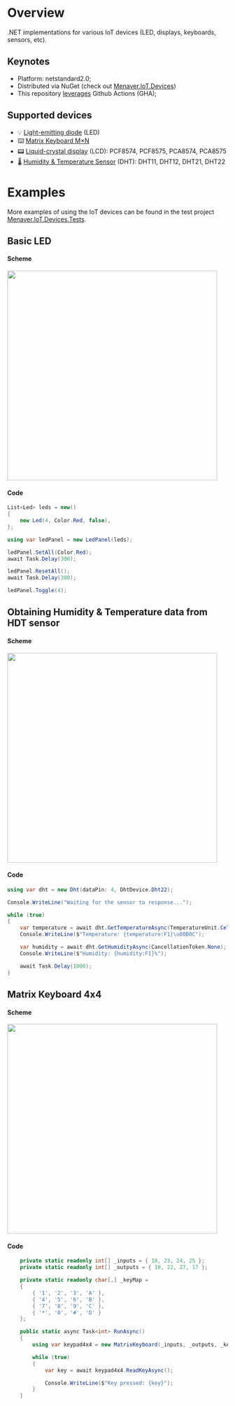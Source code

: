 # Overview <a name="overview"></a>

.NET implementations for various IoT devices (LED, displays, keyboards, sensors, etc).

## Keynotes
- Platform: netstandard2.0;
- Distributed via NuGet (check out [Menaver.IoT.Devices](https://www.nuget.org/packages/Menaver.IoT.Devices))
- This repository [leverages](https://github.com/Menaver/menaver.iot.devices/actions) Github Actions (GHA);

## Supported devices
- 💡 [Light-emitting diode](https://en.wikipedia.org/wiki/Light-emitting_diode) (LED)
- ⌨️ [Matrix Keyboard M×N](https://en.wikipedia.org/wiki/Keyboard_matrix_circuit) 
- 📟 [Liquid-crystal display](https://en.wikipedia.org/wiki/Liquid-crystal_display) (LCD): PCF8574, PCF8575, PCA8574, PCA8575 
- 🌡️ [Humidity & Temperature Sensor](https://www.mouser.com/datasheet/2/758/DHT11-Technical-Data-Sheet-Translated-Version-1143054.pdf) (DHT): DHT11, DHT12, DHT21, DHT22 

# Examples <a name="examples"></a>

More examples of using the IoT devices can be found in the test project [Menaver.IoT.Devices.Tests](https://github.com/Menaver/Menaver.IoT.Devices/tree/main/src/Menaver.IoT.Devices.Tests/Programs).

## Basic LED

#### Scheme

<img src="https://github.com/Menaver/Menaver.IoT.Devices/assets/12029392/b9fb32cd-c463-416d-9a9c-fa478ae991c9" width="480">

#### Code
```cs
List<Led> leds = new()
{
    new Led(4, Color.Red, false),
};

using var ledPanel = new LedPanel(leds);

ledPanel.SetAll(Color.Red);
await Task.Delay(300);

ledPanel.ResetAll();
await Task.Delay(300);

ledPanel.Toggle(4);
```

## Obtaining Humidity & Temperature data from HDT sensor

#### Scheme

<img src="https://github.com/Menaver/Menaver.IoT.Devices/assets/12029392/a48ca152-fc2d-48aa-86bc-21ef291892e0" width="480">

#### Code
```cs
using var dht = new Dht(dataPin: 4, DhtDevice.Dht22);

Console.WriteLine("Waiting for the sensor to response...");

while (true)
{
    var temperature = await dht.GetTemperatureAsync(TemperatureUnit.Celsius, CancellationToken.None);
    Console.WriteLine($"Temperature: {temperature:F1}\u00B0C");

    var humidity = await dht.GetHumidityAsync(CancellationToken.None);
    Console.WriteLine($"Humidity: {humidity:F1}%");

    await Task.Delay(1000);
}
```

## Matrix Keyboard 4x4

#### Scheme

<img src="https://github.com/Menaver/Menaver.IoT.Devices/assets/12029392/87dc0a3f-4be9-48f5-8357-aa5fd436e628" width="480">

#### Code
```cs
    private static readonly int[] _inputs = { 18, 23, 24, 25 };
    private static readonly int[] _outputs = { 10, 22, 27, 17 };

    private static readonly char[,] _keyMap =
    {
        { '1', '2', '3', 'A' },
        { '4', '5', '6', 'B' },
        { '7', '8', '9', 'C' },
        { '*', '0', '#', 'D' }
    };

    public static async Task<int> RunAsync()
    {
        using var keypad4x4 = new MatrixKeyboard(_inputs, _outputs, _keyMap);

        while (true)
        {
            var key = await keypad4x4.ReadKeyAsync();

            Console.WriteLine($"Key pressed: {key}");
        }
    }
```
